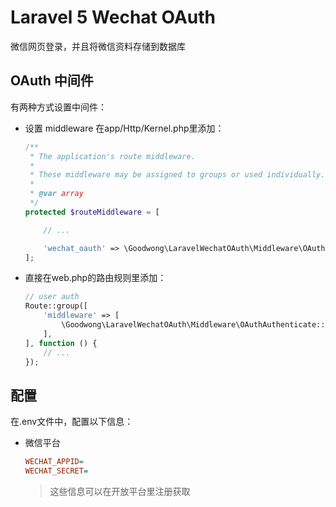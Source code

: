 # Laravel 5 Wechat OAuth

微信网页登录，并且将微信资料存储到数据库

## OAuth 中间件
有两种方式设置中间件：

- 设置 middleware
    在app/Http/Kernel.php里添加：
    ```php
    /**
     * The application's route middleware.
     *
     * These middleware may be assigned to groups or used individually.
     *
     * @var array
     */
    protected $routeMiddleware = [

        // ...

        'wechat_oauth' => \Goodwong\LaravelWechatOAuth\Middleware\OAuthAuthenticate::class,
    ];
    ```

- 直接在web.php的路由规则里添加：
    ```php
    // user auth
    Route::group([
        'middleware' => [
            \Goodwong\LaravelWechatOAuth\Middleware\OAuthAuthenticate::class,
        ],
    ], function () {
        // ...
    });

    ```

## 配置
在.env文件中，配置以下信息：

- 微信平台
    ```ini
    WECHAT_APPID=
    WECHAT_SECRET=
    ```
    > 这些信息可以在开放平台里注册获取




